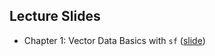 ## Lecture Slides

+ Chapter 1: Vector Data Basics with `sf` ([slide](https://tmieno2.github.io/R-spatial-micro-credit/Lectures/vector_basics.html))
